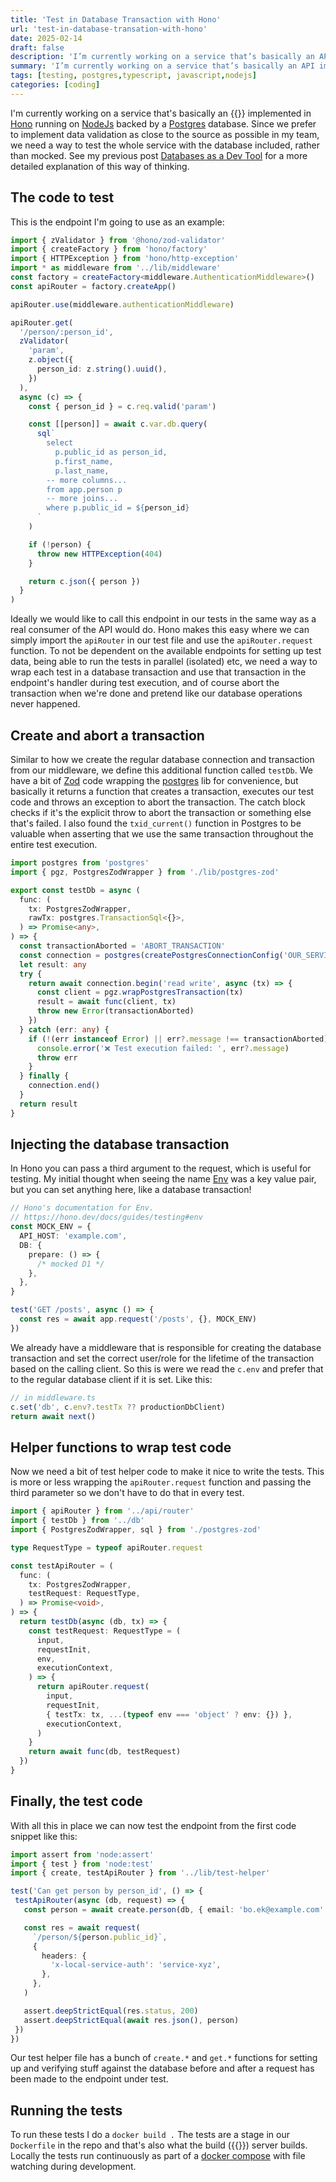 ```yaml
---
title: 'Test in Database Transaction with Hono'
url: 'test-in-database-transation-with-hono'
date: 2025-02-14
draft: false
description: 'I’m currently working on a service that’s basically an API implemented in Hono running on NodeJs backed by a Postgres database. Since we prefer to implement data validation as close to the source as possible in my team, we need a way to test the whole service with the database included, rather than mocked...'
summary: 'I’m currently working on a service that’s basically an API implemented in Hono running on NodeJs backed by a Postgres database. Since we prefer to implement data validation as close to the source as possible in my team, we need a way to test the whole service with the database included, rather than mocked...'
tags: [testing, postgres,typescript, javascript,nodejs]
categories: [coding]
---
```


I'm currently working on a service that's basically an {{<API />}} implemented in [Hono][1] running on [NodeJs][2] backed by a [Postgres][3] database. Since we prefer to implement data validation as close to the source as possible in my team, we need a way to test the whole service with the database included, rather than mocked. See my previous post [Databases as a Dev Tool][4] for a more detailed explanation of this way of thinking.

## The code to test

This is the endpoint I'm going to use as an example:

``` typescript
import { zValidator } from '@hono/zod-validator'
import { createFactory } from 'hono/factory'
import { HTTPException } from 'hono/http-exception'
import * as middleware from '../lib/middleware'
const factory = createFactory<middleware.AuthenticationMiddleware>()
const apiRouter = factory.createApp()

apiRouter.use(middleware.authenticationMiddleware)

apiRouter.get(
  '/person/:person_id',
  zValidator(
    'param',
    z.object({
      person_id: z.string().uuid(),
    })
  ),
  async (c) => {
    const { person_id } = c.req.valid('param')

    const [[person]] = await c.var.db.query(
      sql`
        select
          p.public_id as person_id,
          p.first_name,
          p.last_name,
        -- more columns...
        from app.person p
        -- more joins...
        where p.public_id = ${person_id}
      `
    )

    if (!person) {
      throw new HTTPException(404)
    }

    return c.json({ person })
  }
)
```

Ideally we would like to call this endpoint in our tests in the same way as a real consumer of the API would do. Hono makes this easy where we can simply import the `apiRouter` in our test file and use the `apiRouter.request` function. To not be dependent on the available endpoints for setting up test data, being able to run the tests in parallel (isolated) etc, we need a way to wrap each test in a database transaction and use that transaction in the endpoint's handler during test execution, and of course abort the transaction when we're done and pretend like our database operations never happened.

## Create and abort a transaction

Similar to how we create the regular database connection and transaction from our middleware, we define this additional function called `testDb`. We have a bit of [Zod][6] code wrapping the [postgres][7] lib for convenience, but basically it returns a function that creates a transaction, executes our test code and throws an exception to abort the transaction. The catch block checks if it's the explicit throw to abort the transaction or something else that's failed. I also found the `txid_current()` function in Postgres to be valuable when asserting that we use the same transaction throughout the entire test execution.

``` typescript
import postgres from 'postgres'
import { pgz, PostgresZodWrapper } from './lib/postgres-zod'

export const testDb = async (
  func: (
    tx: PostgresZodWrapper,
    rawTx: postgres.TransactionSql<{}>,
  ) => Promise<any>,
) => {
  const transactionAborted = 'ABORT_TRANSACTION'
  const connection = postgres(createPostgresConnectionConfig('OUR_SERVICE'))
  let result: any
  try {
    return await connection.begin('read write', async (tx) => {
      const client = pgz.wrapPostgresTransaction(tx)
      result = await func(client, tx)
      throw new Error(transactionAborted)
    })
  } catch (err: any) {
    if (!(err instanceof Error) || err?.message !== transactionAborted) {
      console.error('❌ Test execution failed: ', err?.message)
      throw err
    }
  } finally {
    connection.end()
  }
  return result
}
```
## Injecting the database transaction

In Hono you can pass a third argument to the request, which is useful for testing. My initial thought when seeing the name [Env][5] was a key value pair, but you can set anything here, like a database transaction!

```typescript
// Hono's documentation for Env.
// https://hono.dev/docs/guides/testing#env
const MOCK_ENV = {
  API_HOST: 'example.com',
  DB: {
    prepare: () => {
      /* mocked D1 */
    },
  },
}

test('GET /posts', async () => {
  const res = await app.request('/posts', {}, MOCK_ENV)
})
```

We already have a middleware that is responsible for creating the database transaction and set the correct user/role for the lifetime of the transaction based on the calling client. So this is were we read the `c.env` and prefer that to the regular database client if it is set. Like this:

``` typescript
// in middleware.ts
c.set('db', c.env?.testTx ?? productionDbClient)
return await next()
```
## Helper functions to wrap test code
Now we need a bit of test helper code to make it nice to write the tests. This is more or less wrapping the `apiRouter.request` function and passing the third parameter so we don't have to do that in every test.

``` typescript
import { apiRouter } from '../api/router'
import { testDb } from '../db'
import { PostgresZodWrapper, sql } from './postgres-zod'

type RequestType = typeof apiRouter.request

const testApiRouter = (
  func: (
    tx: PostgresZodWrapper,
    testRequest: RequestType,
  ) => Promise<void>,
) => {
  return testDb(async (db, tx) => {
    const testRequest: RequestType = (
      input,
      requestInit,
      env,
      executionContext,
    ) => {
      return apiRouter.request(
        input,
        requestInit,
        { testTx: tx, ...(typeof env === 'object' ? env: {}) },
        executionContext,
      )
    }
    return await func(db, testRequest)
  })
}
```
## Finally, the test code
With all this in place we can now test the endpoint from the first code snippet like this:
 ```typescript
import assert from 'node:assert'
import { test } from 'node:test'
import { create, testApiRouter } from '../lib/test-helper'

test('Can get person by person_id', () => {
  testApiRouter(async (db, request) => {
    const person = await create.person(db, { email: 'bo.ek@example.com' })

    const res = await request(
      `/person/${person.public_id}`,
      {
        headers: {
          'x-local-service-auth': 'service-xyz',
        },
      },
    )

    assert.deepStrictEqual(res.status, 200)
    assert.deepStrictEqual(await res.json(), person)
  })
})
```

Our test helper file has a bunch of `create.*` and `get.*` functions for setting up and verifying stuff against the database before and after a request has been made to the endpoint under test.

## Running the tests

To run these tests I do a `docker build .` The tests are a stage in our `Dockerfile` in the repo and that's also what the build ({{<CI />}}) server builds. Locally the tests run continuously as part of a [docker compose][8] with file watching during development.


[1]: https://hono.dev/
[2]: https://nodejs.org/
[3]: https://www.postgresql.org/
[4]: /databases-as-dev-tool
[5]: https://hono.dev/docs/guides/testing#env
[6]: https://zod.dev/
[7]: https://www.npmjs.com/package/postgres
[8]: https://docs.docker.com/compose/
